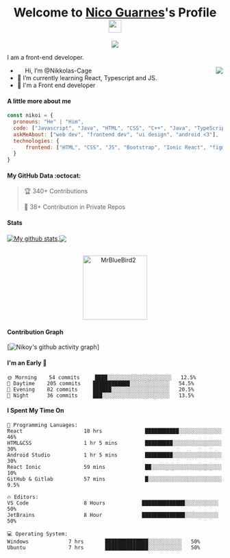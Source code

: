 <p align="center">
  <h1 align="center">Welcome to <a href="https://github.com/Nikkolas-Cage">Nico Guarnes</a>'s Profile <img width="30" src="https://camo.githubusercontent.com/e8e7b06ecf583bc040eb60e44eb5b8e0ecc5421320a92929ce21522dbc34c891/68747470733a2f2f6d656469612e67697068792e636f6d2f6d656469612f6876524a434c467a6361737252346961377a2f67697068792e676966"></h1>
</p>
<p align="center">
  <a align="center" href="https://github.com/DenverCoder1/readme-typing-svg"><img src="https://readme-typing-svg.herokuapp.com?&font=IBM+Plex+Sans&color=F72EE2&size=25&lines=Welcome+to+my+GitHub+Profile!;I'm+a+Front+end+developer;I'm+a+sleepy+programmer;I'm+a+React+developer" /></a>
</p>
<p>I am a front-end developer.</p>
<img align="right" src="https://media1.giphy.com/media/3oKIPnAiaMCws8nOsE/giphy.gif?cid=ecf05e47ktswty14j5lczfgok5wet5ae7otgg46p4k7wc02q&rid=giphy.gif&ct=g">
<ul>
  <li><img width="14" src="https://camo.githubusercontent.com/e8e7b06ecf583bc040eb60e44eb5b8e0ecc5421320a92929ce21522dbc34c891/68747470733a2f2f6d656469612e67697068792e636f6d2f6d656469612f6876524a434c467a6361737252346961377a2f67697068792e676966"> Hi, I’m @Nikkolas-Cage</li>
  <li>🌱 I’m currently learning React, Typescript and JS.</li>
  <li>💼 I'm a Front end developer </li>
</ul>

#### A little more about me
```javascript
const nikoi = {
  pronouns: "He" | "Him",
  code: ["Javascript", "Java", "HTML", "CSS", "C++", "Java", "TypeScript", "C#"],
  askMeAbout: ["web dev", "frontend dev", "ui design", "android <3"],
  technologies: {
      frontend: ["HTML", "CSS", "JS", "Bootstrap", "Ionic React", "figma", "Adobe XD"]
  }
}
```

#### My GitHub Data :octocat:
> 🏆 340+ Contributions
 > 
> 🔑 38+ Contribution in Private Repos
 > 

#### Stats
<a href="https://github.com/anuraghazra/github-readme-stats">
  <img align="center" src="https://github-readme-stats.anuraghazra1.vercel.app/api?username=Nikkolas-Cage&show_icons=true&include_all_commits=true&theme=onedark" alt="My github stats" />
</a>
<a href="https://github.com/anuraghazra/github-readme-stats">
  <!-- Change the `github-readme-stats.anuraghazra1.vercel.app` to `github-readme-stats.vercel.app`  -->
  <img align="center" src="https://github-readme-stats.anuraghazra1.vercel.app/api/top-langs/?username=Nikkolas-Cage&layout=compact&theme=onedark" />
</a>
<br />
<br />
<p align="center">
  <img align="center" height="150em" src="https://github-readme-streak-stats.herokuapp.com/?user=Nikkolas-Cage&theme=onedark" alt="MrBlueBird2" />
</p>

#### Contribution Graph
[![Nikoy's github activity graph](https://activity-graph.herokuapp.com/graph?username=Nikkolas-Cage&theme=react-dark)]
<!---
MrBlueBird2/MrBlueBird2 is a ✨ special ✨ repository because its `README.md` (this file) appears on your GitHub profile.
You can click the Preview link to take a look at your changes.
--->

#### I'm an Early 🐤
```text
🌞 Morning    54 commits     ████░░░░░░░░░░░░░░░░░░░░░   12.5% 
🌆 Daytime    205 commits    ████████████░░░░░░░░░░░░░   54.5% 
🌃 Evening    82 commits     ██████░░░░░░░░░░░░░░░░░░░   20.5% 
🌙 Night      36 commits     ███░░░░░░░░░░░░░░░░░░░░░░   13.5%
```

#### I Spent My Time On
```text
💬 Programming Lanuages:
React                    18 hrs              ███████████░░░░░░░░░░░░░░   46% 
HTML&CSS                 1 hr 5 mins         █████████░░░░░░░░░░░░░░░░   30% 
Android Studio           1 hr 5 mins         █████████░░░░░░░░░░░░░░░░   30% 
React Ionic              59 mins             ██░░░░░░░░░░░░░░░░░░░░░░░   10% 
GitHub & Gitlab          57 mins             █░░░░░░░░░░░░░░░░░░░░░░░░   9.5%

🔥 Editors:
VS Code                  8 Hours            ██████████████░░░░░░░░░░░   50% 
JetBrains                8 Hour             ██████████████░░░░░░░░░░░   50%

💻 Operating System:
Windows             7 hrs       ██████████████░░░░░░░░░░░   50%
Ubuntu              7 hrs       ██████████████░░░░░░░░░░░   50%

```

